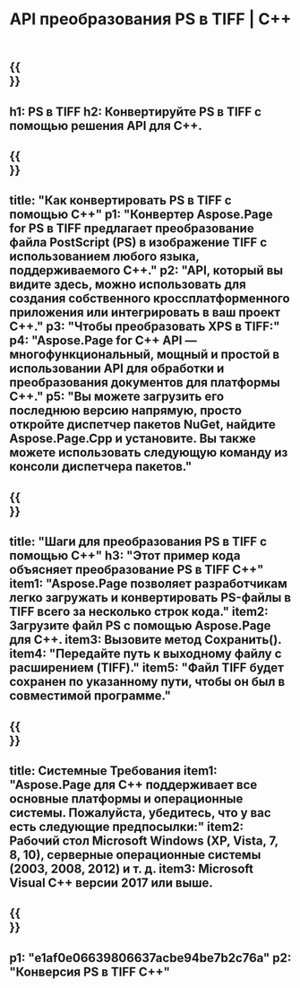 ﻿---
translation: true
template: /_templates/_conversion-child-cpp.md
title: API преобразования PS в TIFF | С++
url: /cpp/conversion/ps-to-tiff/
description: Преобразование PS в TIFF, предоставляемое Aspose.Page для решения C++ API. Работает в среде выполнения C++ для 32-разрядной версии Windows, 64-разрядной версии Windows и 64-разрядной версии Linux.
informat: PS
outformat: TIFF
otherformats: XPS EPS
---

{{<section banner>}}
---
h1: PS в TIFF
h2: Конвертируйте PS в TIFF с помощью решения API для C++.
---

{{<section overview>}}
---
title: "Как конвертировать PS в TIFF с помощью C++"
p1: "Конвертер Aspose.Page for PS в TIFF предлагает преобразование файла PostScript (PS) в изображение TIFF с использованием любого языка, поддерживаемого C++."
p2: "API, который вы видите здесь, можно использовать для создания собственного кроссплатформенного приложения или интегрировать в ваш проект C++."
p3: "Чтобы преобразовать XPS в TIFF:"
p4: "Aspose.Page for C++ API — многофункциональный, мощный и простой в использовании API для обработки и преобразования документов для платформы C++."
p5: "Вы можете загрузить его последнюю версию напрямую, просто откройте диспетчер пакетов NuGet, найдите Aspose.Page.Cpp и установите. Вы также можете использовать следующую команду из консоли диспетчера пакетов."
---

{{<section feature1>}}
---
title: "Шаги для преобразования PS в TIFF с помощью C++"
h3: "Этот пример кода объясняет преобразование PS в TIFF C++"
item1: "Aspose.Page позволяет разработчикам легко загружать и конвертировать PS-файлы в TIFF всего за несколько строк кода."
item2: Загрузите файл PS с помощью Aspose.Page для C++.
item3: Вызовите метод Сохранить().
item4: "Передайте путь к выходному файлу с расширением (TIFF)."
item5: "Файл TIFF будет сохранен по указанному пути, чтобы он был в совместимой программе."
---

{{<section feature2>}}
---
title: Системные Требования
item1: "Aspose.Page для C++ поддерживает все основные платформы и операционные системы. Пожалуйста, убедитесь, что у вас есть следующие предпосылки:"
item2: Рабочий стол Microsoft Windows (XP, Vista, 7, 8, 10), серверные операционные системы (2003, 2008, 2012) и т. д.
item3: Microsoft Visual C++ версии 2017 или выше.
---

{{<section gist>}}
---
p1: "e1af0e06639806637acbe94be7b2c76a"
p2: "Конверсия PS в TIFF C++"
---
